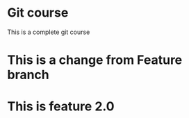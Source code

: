 # Git course
This is a complete git course

# This is a change from Feature branch
# This is feature 2.0